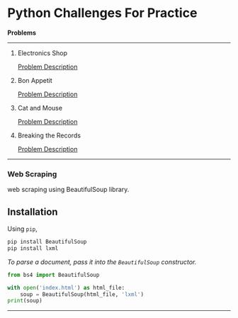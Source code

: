 # Python Challenges For Practice

**Problems**
____________

1. Electronics Shop 

    [Problem Description](https://www.hackerrank.com/challenges/electronics-shop/problem)

2. Bon Appetit 

    [Problem Description](https://www.hackerrank.com/challenges/bon-appetit/problem)

3. Cat and Mouse

    [Problem Description](https://www.hackerrank.com/challenges/cats-and-a-mouse/problem)
    
4. Breaking the Records
    
    [Problem Description](https://www.hackerrank.com/challenges/breaking-best-and-worst-records/problem)

__________________

### Web Scraping

web scraping using BeautifulSoup library.

**Installation**
-----------------
Using `pip`,
```bash
pip install BeautifulSoup
pip install lxml
```
*To parse a document, pass it into the ```BeautifulSoup``` constructor.*

```python
from bs4 import BeautifulSoup

with open('index.html') as html_file:
    soup = BeautifulSoup(html_file, 'lxml')
print(soup)
```
---





